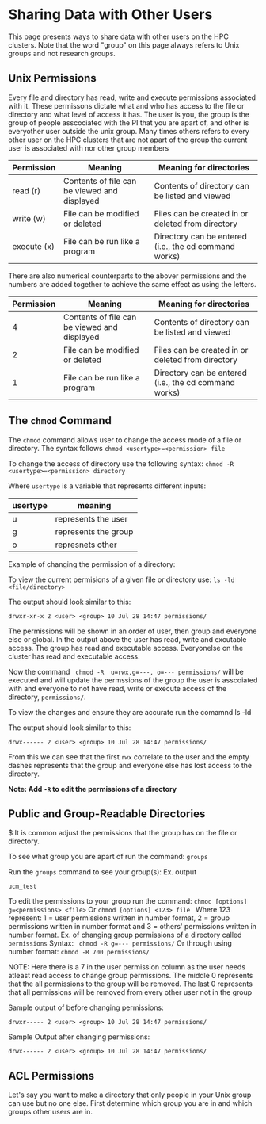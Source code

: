 # Sharing Data with Other Users
This page presents ways to share data with other users on the HPC clusters. Note that the word "group" on this page always refers to Unix groups and not research groups.

## Unix Permissions
Every file and directory has read, write and execute permissions associated with it. These permissons dictate what and who has access to the file or directory and what level of access it has. The user is you, the group is the group of people asscociated with the PI that you are apart of, and other is everyother user outside the unix group. Many times others refers to every other user on the HPC clusters that are not apart of the group the current user is associated with nor other group members 

| Permission | Meaning | Meaning for directories | 
| -------------------- | ---------------- | ----------------- |
| read (r)	 | Contents of file can be viewed and displayed | Contents of directory can be listed and viewed|
| write (w) | File can be modified or deleted | Files can be created in or deleted from directory | 
| execute (x) | File can be run like a program | Directory can be entered (i.e., the cd command works) |

There are also numerical counterparts to the abover permissions and the numbers are added together to achieve the same effect as using the letters. 

| Permission | Meaning | Meaning for directories | 
| -------------------- | ---------------- | ----------------- |
| 4 | Contents of file can be viewed and displayed | Contents of directory can be listed and viewed|
| 2 | File can be modified or deleted | Files can be created in or deleted from directory | 
| 1 | File can be run like a program | Directory can be entered (i.e., the cd command works) |

## The `chmod` Command
The `chmod` command allows user to change the access mode of a file or directory.
The syntax follows 
`chmod <usertype>=<permission> file`

To change the access of directory use the following syntax: 
`chmod -R <usertype>=<permission> directory`

Where `usertype` is a variable that represents different inputs:

| usertype | meaning | 
| -------------- | --------------|
| u | represents the user |
| g | represents the group | 
| o | represnets other | 

Example of changing the permission of a directory: 

To view the current permisions of a given file or directory use:
`ls -ld <file/directory>`

The output should look similar to this: 

    drwxr-xr-x 2 <user> <group> 10 Jul 28 14:47 permissions/

The permissions will be shown in an order of user, then group and everyone else or global. In the output above the user has read, write and excutable access. The group has read and executable access. Everyonelse on the cluster has read and executable access. 


Now the command ` chmod -R  u=rwx,g=---, o=--- permissions/` will be executed and will update the permssions of the group the user is asscoiated with and everyone to not have read, write or execute access of the directory, `permissions/`. 

To view the changes and ensure they are accurate run the comamnd ls -ld 

The output should look similar to this:

    drwx------ 2 <user> <group> 10 Jul 28 14:47 permissions/ 
From this we can see that the first `rwx` correlate to the user and the empty dashes represents that the group and everyone else has lost access to the directory. 




**Note: Add `-R` to edit the permissions of a directory**

## Public and Group-Readable Directories
$ It is common adjust the permissions that the group has on the file or directory.

To see what group you are apart of run the command: `groups`

Run the `groups` command to see your group(s):
Ex. output 

    ucm_test

To edit the permissions to your group run the command: 
    `chmod [options] g=<permissions> <file>`
Or
    `chmod [options] <123> file `
Where 123 represent: 1 = user permissions written in number format, 2 = group permissions written in number format and 3 = others' permissions written in number format. 
Ex. of changing group permissions of a directory called `permissions` 
Syntax: 
` chmod -R g=--- permissions/`
Or through using number format: 
`chmod -R 700 permissions/`

NOTE: Here there is a 7 in the user permission column as the user needs atleast read access to change group permissions. The middle 0 represents that the all permissions to the group will be removed. The last 0 represents that all permissions will be removed from every other user not in the group

Sample output of before changing permissions: 

`drwxr----- 2 <user> <group> 10 Jul 28 14:47 permissions/`

Sample Output after changing permissions: 

`drwx------ 2 <user> <group> 10 Jul 28 14:47 permissions/`

## ACL Permissions
Let's say you want to make a directory that only people in your Unix group can use but no one else. First determine which group you are in and which groups other users are in. 




